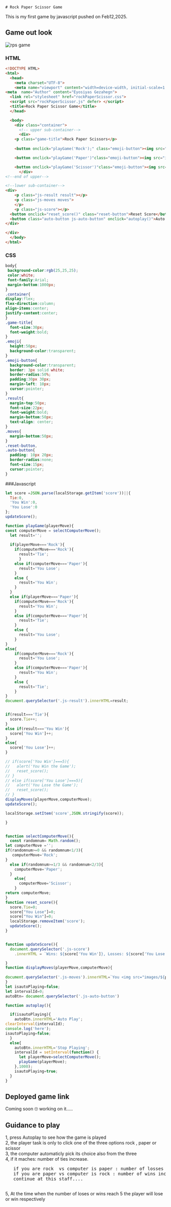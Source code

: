                                                                            # Rock Paper Scissor Game

This is my first game by javascript pushed on Feb12,2025.

## Game out look

![rps game](https://github.com/user-attachments/assets/b7ebd83e-2ae4-4a5b-a6f0-c36a4b4b56a0)

### HTML

```html
<!DOCTYPE HTML>
<html>
  <head>
    <meta charset="UTF-8">
    <meta name="viewport" content="width=device-width, initial-scale=1.0" />
<meta  name="Author" content="Eyosiyas Gezahegn">
  <link rel="stylesheet" href="rockPaperScissor.css">
  <script src="rockPaperScissor.js" defer> </script>
  <title>Rock Paper Scissor Game</title>
  </head>

  <body>
    <div class="container">
      <!-- upper sub-container-->
      <div>
    <p class="game-title">Rock Paper Scissors</p>
    
    <button onclick="playGame('Rock');" class="emoji-button"><img src="images/Rock-emoji.png" alt="" class="emoji"></button>

    <button onclick="playGame('Paper')"class="emoji-button"><img src="images/Paper-emoji.png" alt="" class="emoji"></button>

    <button onclick="playGame('Scissor')"class="emoji-button"><img src="images/Scissor-emoji.png" alt="" class="emoji"></button>
      </div>
<!--end of upper-->

<!--lower sub-container-->
<div>
    <p class="js-result result"></p>
    <p class="js-moves moves">
    </p>
    <p class="js-score"></p>
  <button onclick="reset_score()" class="reset-button">Reset Score</button>
  <button class="auto-button js-auto-button" onclick="autoplay()">Auto Play</button>
</div>

</div>
  </body>
</html>

```

### CSS

```css
body{
 background-color:rgb(25,25,25);
 color:white;
 font-family:Arial;
 margin-bottom:1000px;
}
.container{
display:flex;
flex-direction:column;
align-items:center;
justify-content:center;
}
.game-title{
  font-size:30px;
  font-weight:bold;
}
.emoji{
  height:50px;
  background-color:transparent;
}
.emoji-button{
  background-color:transparent;
  border: 3px solid white;
  border-radius:50%;
  padding:30px 30px;
  margin-left: 10px;
  cursor:pointer;
}
.result{
  margin-top:50px;
  font-size:22px;
  font-weight:bold;
  margin-bottom:50px;
  text-align: center;
}
.moves{
  margin-bottom:50px;
}
.reset-button,
.auto-button{
  padding: 10px 20px;
  border-radius:none;
  font-size:15px;
  cursor:pointer;
}
```


###Javascript

```javascript
let score =JSON.parse(localStorage.getItem('score'))||{
  Tie:0,  
  'You Win':0,
  'You Lose':0
};
updateScore();

function playGame(playerMove){
const computerMove = selectComputerMove();
  let result='';
   
  if(playerMove==='Rock'){
    if(computerMove==='Rock'){
      result='Tie';
      }
    else if(computerMove==='Paper'){
      result='You Lose';
    }
    else {
      result='You Win';
    }
  }
  else if(playerMove==='Paper'){
    if(computerMove==='Rock'){
      result='You Win';
    }
    else if(computerMove==='Paper'){
      result='Tie';
    }
    else {
      result='You Lose';
    }
}
else{
    if(computerMove==='Rock'){
      result='You Lose';
    }
    else if(computerMove==='Paper'){
      result='You Win';
    }
    else {
      result='Tie';
    }
}
document.querySelector('.js-result').innerHTML=result;


if(result==='Tie'){
  score.Tie++;
}
else if(result==='You Win'){
  score['You Win']++;
}
else{
  score['You Lose']++;
}

// if(score['You Win']===5){
//   alert('You Win the Game');
//   reset_score();
// }
// else if(score['You Lose']===5){
//   alert('You Lose the Game');
//   reset_score();
// }
displayMoves(playerMove,computerMove);
updateScore();

localStorage.setItem('score',JSON.stringify(score));

}


function selectComputerMove(){
  const randomnum= Math.random();
let computerMove ='';
if(randomnum>=0 && randomnum<1/3){
   computerMove='Rock';
}
  else if(randomnum>=1/3 && randomnum<2/3){
    computerMove='Paper';
  }
    else{
      computerMove='Scissor';
    }
return computerMove;
}
function reset_score(){
  score.Tie=0;
  score["You Lose"]=0;
  score["You Win"]=0;
  localStorage.removeItem('score');
  updateScore();
}


function updateScore(){
  document.querySelector('.js-score')
    .innerHTML = `Wins: ${score['You Win']}, Losses: ${score['You Lose']}, Ties:${score.Tie}`;

}
function displayMoves(playerMove,computerMove){
  
document.querySelector('.js-moves').innerHTML=`You <img src="images/${playerMove}-emoji.png" alt ="" class="emoji"><img src="images/${computerMove}-emoji.png" alt="" class="emoji"> Computer`;
}
let isautoPlaying=false;
let intervalId=0;
autoBtn= document.querySelector('.js-auto-button')

function autoplay(){

  if(isautoPlaying){
    autoBtn.innerHTML='Auto Play';
clearInterval(intervalId);
console.log('here');
isautoPlaying=false;
  }
  else{
    autoBtn.innerHTML='Stop Playing';
    intervalId = setInterval(function() {
      let playerMove=selectComputerMove();
      playGame(playerMove);
    },1000);
    isautoPlaying=true;
  }
}
```

## Deployed game link

Coming soon 🙄 working on it.....

## Guidance to play

1, press Autoplay to see how the game is played <br>
2, the player task is only to click one of the three options rock , paper or scissor <br>
3, the computer automaticly pick its choice also from the three <br>
4, if it maches: number of ties increase. <br>
<pre>
   if you are rock  vs computer is paper : number of losses increase 
   if you are paper vs computer is rock : number of wins increase. 
   continue at this staff.... 
  </pre>
5, At the time when the number of loses or wins reach 5 the player will lose or win respectively <br>
 

